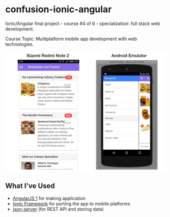 # confusion-ionic-angular

Ionic/Angular final project - course #4 of 6 - specialization: full stack web development.

Course Topic: Multiplatform mobile app development with web technologies.

![screens](https://github.com/Maynagashev/confusion-ionic-angular/blob/master/screens/compiled.png?raw=true)

## What I've Used
- [AngularJS 1](https://angularjs.org/) for making application
- [Ionic Framework](https://ionicframework.com/) for porting the app to mobile platforms
- [json-server](https://www.npmjs.com/package/json-server) (for REST API and storing data)

